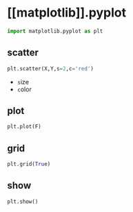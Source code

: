 # [[matplotlib]].pyplot

```py
import matplotlib.pyplot as plt
```

## scatter
```py
plt.scatter(X,Y,s=2,c='red')
```

- `s`ize
- `c`olor

## plot
```py
plt.plot(F)
```
## grid
```py
plt.grid(True)
```
## show
```py
plt.show()
```
